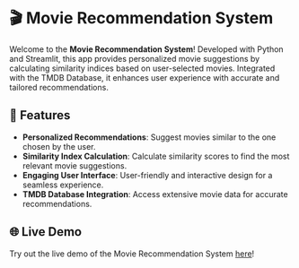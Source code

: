 # 🎬 Movie Recommendation System

Welcome to the **Movie Recommendation System**! Developed with Python and Streamlit, this app provides personalized movie suggestions by calculating similarity indices based on user-selected movies. Integrated with the TMDB Database, it enhances user experience with accurate and tailored recommendations.

## 🌟 Features

- **Personalized Recommendations**: Suggest movies similar to the one chosen by the user.
- **Similarity Index Calculation**: Calculate similarity scores to find the most relevant movie suggestions.
- **Engaging User Interface**: User-friendly and interactive design for a seamless experience.
- **TMDB Database Integration**: Access extensive movie data for accurate recommendations.

## 🌐 Live Demo

Try out the live demo of the Movie Recommendation System [here](https://movie-recommendation-system-app.streamlit.app/)!
